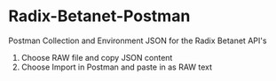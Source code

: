 # Radix-Betanet-Postman
Postman Collection and Environment JSON for the Radix Betanet API's

1. Choose RAW file and copy JSON content
2. Choose Import in Postman and paste in as RAW text

